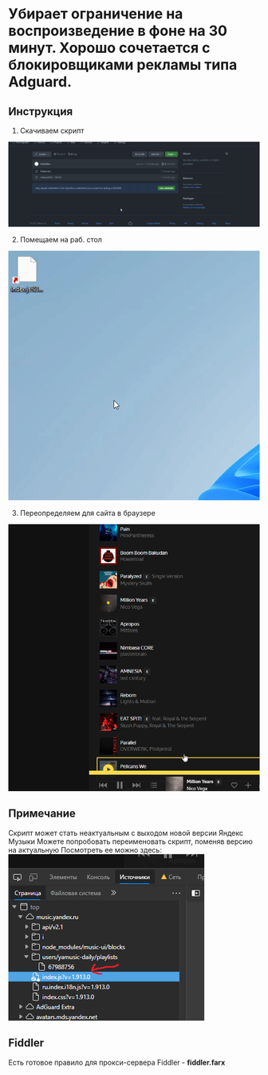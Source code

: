 # Убирает ограничение на воспроизведение в фоне на 30 минут. Хорошо сочетается с блокировщиками рекламы типа Adguard.

## Инструкция
1. Скачиваем скрипт
  
![](tutorial/1.gif)

2. Помещаем на раб. стол
  
![](tutorial/2.gif)


3. Переопределяем для сайта в браузере
  
![](tutorial/3.gif)

## Примечание
Скрипт может стать неактуальным с выходом новой версии Яндекс Музыки
Можете попробовать переименовать скрипт, поменяв версию на актуальную
Посмотреть ее можно здесь:
![](tutorial/1.png)

## Fiddler
Есть готовое правило для прокси-сервера Fiddler - **fiddler.farx**
